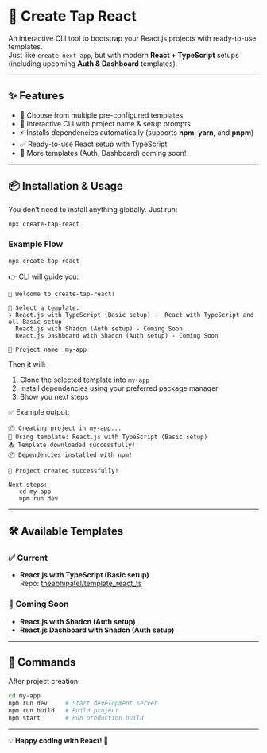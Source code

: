 # 🎨 Create Tap React

An interactive CLI tool to bootstrap your React.js projects with ready-to-use templates.  
Just like `create-next-app`, but with modern **React + TypeScript** setups (including upcoming **Auth & Dashboard** templates).

---

## ✨ Features

- 📂 Choose from multiple pre-configured templates
- 🎨 Interactive CLI with project name & setup prompts
- ⚡ Installs dependencies automatically (supports **npm**, **yarn**, and **pnpm**)
- ✅ Ready-to-use React setup with TypeScript
- 🚧 More templates (Auth, Dashboard) coming soon!

---

## 📦 Installation & Usage

You don’t need to install anything globally. Just run:

```bash
npx create-tap-react
```

### Example Flow

```bash
npx create-tap-react
```

👉 CLI will guide you:

```
🚀 Welcome to create-tap-react!

🎨 Select a template:
❯ React.js with TypeScript (Basic setup) -  React with TypeScript and all Basic setup
  React.js with Shadcn (Auth setup) - Coming Soon
  React.js Dashboard with Shadcn (Auth setup) - Coming Soon

📝 Project name: my-app
```

Then it will:

1. Clone the selected template into `my-app`
2. Install dependencies using your preferred package manager
3. Show you next steps

✅ Example output:

```
📦 Creating project in my-app...
🎨 Using template: React.js with TypeScript (Basic setup)
📥 Template downloaded successfully!
📦 Dependencies installed with npm!

🎉 Project created successfully!

Next steps:
   cd my-app
   npm run dev
```

---

## 🛠️ Available Templates

### ✅ Current

- **React.js with TypeScript (Basic setup)**  
  Repo: [theabhipatel/template_react_ts](https://github.com/theabhipatel/template_react_ts)

### 🚧 Coming Soon

- **React.js with Shadcn (Auth setup)**
- **React.js Dashboard with Shadcn (Auth setup)**

---

## 📖 Commands

After project creation:

```bash
cd my-app
npm run dev     # Start development server
npm run build   # Build project
npm start       # Run production build
```

---

💡 **Happy coding with React! 🚀**
